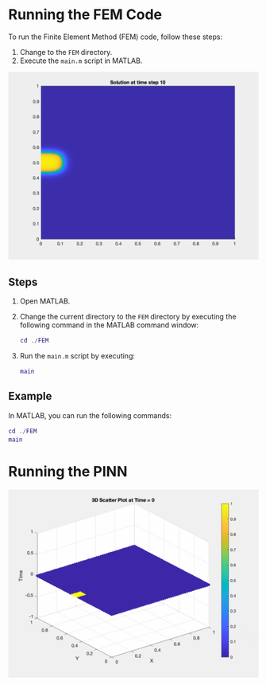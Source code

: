 # Running the FEM Code

To run the Finite Element Method (FEM) code, follow these steps:

1. Change to the `FEM` directory.
2. Execute the `main.m` script in MATLAB.

![Alt Text](https://github.com/stprnvsh/SL2024USI/blob/main/FEM_sigmahx0p1.gif)

## Steps

1. Open MATLAB.
2. Change the current directory to the `FEM` directory by executing the following command in the MATLAB command window:

    ```matlab
    cd ./FEM
    ```

3. Run the `main.m` script by executing:

    ```matlab
    main
    ```

## Example

In MATLAB, you can run the following commands:

```matlab
cd ./FEM
main
```

# Running the PINN
![Alt text](https://github.com/stprnvsh/SL2024USI/blob/main/PINN-output1.gif)
